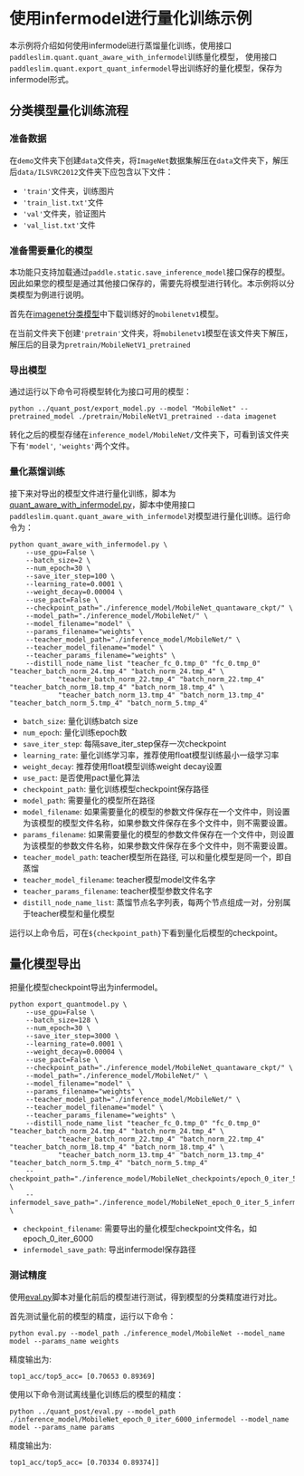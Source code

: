 # 使用infermodel进行量化训练示例

本示例将介绍如何使用infermodel进行蒸馏量化训练，使用接口``paddleslim.quant.quant_aware_with_infermodel``训练量化模型，
使用接口``paddleslim.quant.export_quant_infermodel``导出训练好的量化模型，保存为infermodel形式。

## 分类模型量化训练流程

### 准备数据

在``demo``文件夹下创建``data``文件夹，将``ImageNet``数据集解压在``data``文件夹下，解压后``data/ILSVRC2012``文件夹下应包含以下文件：
- ``'train'``文件夹，训练图片
- ``'train_list.txt'``文件
- ``'val'``文件夹，验证图片
- ``'val_list.txt'``文件

### 准备需要量化的模型

本功能只支持加载通过``paddle.static.save_inference_model``接口保存的模型。因此如果您的模型是通过其他接口保存的，需要先将模型进行转化。本示例将以分类模型为例进行说明。

首先在[imagenet分类模型](https://github.com/PaddlePaddle/models/tree/develop/PaddleCV/image_classification#%E5%B7%B2%E5%8F%91%E5%B8%83%E6%A8%A1%E5%9E%8B%E5%8F%8A%E5%85%B6%E6%80%A7%E8%83%BD)中下载训练好的``mobilenetv1``模型。

在当前文件夹下创建``'pretrain'``文件夹，将``mobilenetv1``模型在该文件夹下解压，解压后的目录为``pretrain/MobileNetV1_pretrained``

### 导出模型
通过运行以下命令可将模型转化为接口可用的模型：
```
python ../quant_post/export_model.py --model "MobileNet" --pretrained_model ./pretrain/MobileNetV1_pretrained --data imagenet
```
转化之后的模型存储在``inference_model/MobileNet/``文件夹下，可看到该文件夹下有``'model'``, ``'weights'``两个文件。

### 量化蒸馏训练
接下来对导出的模型文件进行量化训练，脚本为[quant_aware_with_infermodel.py](./quant_aware_with_infermodel.py)，脚本中使用接口``paddleslim.quant.quant_aware_with_infermodel``对模型进行量化训练。运行命令为：
```
python quant_aware_with_infermodel.py \
    --use_gpu=False \
    --batch_size=2 \
    --num_epoch=30 \
    --save_iter_step=100 \
    --learning_rate=0.0001 \
    --weight_decay=0.00004 \
    --use_pact=False \
    --checkpoint_path="./inference_model/MobileNet_quantaware_ckpt/" \
    --model_path="./inference_model/MobileNet/" \
    --model_filename="model" \
    --params_filename="weights" \
    --teacher_model_path="./inference_model/MobileNet/" \
    --teacher_model_filename="model" \
    --teacher_params_filename="weights" \
    --distill_node_name_list "teacher_fc_0.tmp_0" "fc_0.tmp_0" "teacher_batch_norm_24.tmp_4" "batch_norm_24.tmp_4" \
            "teacher_batch_norm_22.tmp_4" "batch_norm_22.tmp_4" "teacher_batch_norm_18.tmp_4" "batch_norm_18.tmp_4" \
            "teacher_batch_norm_13.tmp_4" "batch_norm_13.tmp_4" "teacher_batch_norm_5.tmp_4" "batch_norm_5.tmp_4"
```

- ``batch_size``: 量化训练batch size
- ``num_epoch``: 量化训练epoch数
- ``save_iter_step``: 每隔save_iter_step保存一次checkpoint
- ``learning_rate``: 量化训练学习率，推荐使用float模型训练最小一级学习率
- ``weight_decay``: 推荐使用float模型训练weight decay设置
- ``use_pact``: 是否使用pact量化算法
- ``checkpoint_path``: 量化训练模型checkpoint保存路径
- ``model_path``: 需要量化的模型所在路径
- ``model_filename``: 如果需要量化的模型的参数文件保存在一个文件中，则设置为该模型的模型文件名称，如果参数文件保存在多个文件中，则不需要设置。
- ``params_filename``: 如果需要量化的模型的参数文件保存在一个文件中，则设置为该模型的参数文件名称，如果参数文件保存在多个文件中，则不需要设置。
- ``teacher_model_path``: teacher模型所在路径, 可以和量化模型是同一个，即自蒸馏
- ``teacher_model_filename``: teacher模型model文件名字
- ``teacher_params_filename``: teacher模型参数文件名字
- ``distill_node_name_list``: 蒸馏节点名字列表，每两个节点组成一对，分别属于teacher模型和量化模型

运行以上命令后，可在``${checkpoint_path}``下看到量化后模型的checkpoint。

## 量化模型导出

把量化模型checkpoint导出为infermodel。

```
python export_quantmodel.py \
    --use_gpu=False \
    --batch_size=128 \
    --num_epoch=30 \
    --save_iter_step=3000 \
    --learning_rate=0.0001 \
    --weight_decay=0.00004 \
    --use_pact=False \
    --checkpoint_path="./inference_model/MobileNet_quantaware_ckpt/" \
    --model_path="./inference_model/MobileNet/" \
    --model_filename="model" \
    --params_filename="weights" \
    --teacher_model_path="./inference_model/MobileNet/" \
    --teacher_model_filename="model" \
    --teacher_params_filename="weights" \
    --distill_node_name_list "teacher_fc_0.tmp_0" "fc_0.tmp_0" "teacher_batch_norm_24.tmp_4" "batch_norm_24.tmp_4" \
            "teacher_batch_norm_22.tmp_4" "batch_norm_22.tmp_4" "teacher_batch_norm_18.tmp_4" "batch_norm_18.tmp_4" \
            "teacher_batch_norm_13.tmp_4" "batch_norm_13.tmp_4" "teacher_batch_norm_5.tmp_4" "batch_norm_5.tmp_4"
    --checkpoint_path="./inference_model/MobileNet_checkpoints/epoch_0_iter_5" \
    --infermodel_save_path="./inference_model/MobileNet_epoch_0_iter_5_infermodel" \
```

- ``checkpoint_filename``: 需要导出的量化模型checkpoint文件名，如epoch_0_iter_6000
- ``infermodel_save_path``: 导出infermodel保存路径

### 测试精度

使用[eval.py](../quant_post/eval.py)脚本对量化前后的模型进行测试，得到模型的分类精度进行对比。

首先测试量化前的模型的精度，运行以下命令：
```
python eval.py --model_path ./inference_model/MobileNet --model_name model --params_name weights
```
精度输出为:
```
top1_acc/top5_acc= [0.70653 0.89369]
```

使用以下命令测试离线量化训练后的模型的精度：
```
python ../quant_post/eval.py --model_path ./inference_model/MobileNet_epoch_0_iter_6000_infermodel --model_name model --params_name params
```
精度输出为:
```
top1_acc/top5_acc= [0.70334 0.89374]]
```
